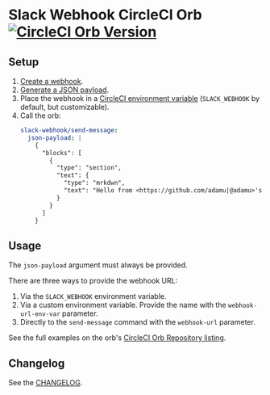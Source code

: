 # Slack Webhook CircleCI Orb [![CircleCI Orb Version](https://img.shields.io/badge/endpoint.svg?url=https://badges.circleci.io/orb/adamu/slack-webhook)](https://circleci.com/orbs/registry/orb/adamu/slack-webhook)

## Setup

1. [Create a webhook](https://api.slack.com/messaging/webhooks).
2. [Generate a JSON payload](https://app.slack.com/block-kit-builder).
3. Place the webhook in a [CircleCI environment variable](https://circleci.com/docs/2.0/env-vars/) (`SLACK_WEBHOOK` by default, but customizable).
4. Call the orb:
   ```yml
   slack-webhook/send-message:
     json-payload: |
       {
         "blocks": [
           {
             "type": "section",
             "text": {
               "type": "mrkdwn",
               "text": "Hello from <https://github.com/adamu|@adamu>'s `slack-webhook` CircleCi orb! 👋"
             }
           }
         ]
       }
   ```

## Usage

The `json-payload` argument must always be provided.

There are three ways to provide the webhook URL:
1. Via the `SLACK_WEBHOOK` environment variable.
2. Via a custom environment variable. Provide the name with the `webhook-url-env-var` parameter.
3. Directly to the `send-message` command with the `webhook-url` parameter.

See the full examples on the orb's [CircleCI Orb Repository listing](https://circleci.com/developer/orbs/orb/adamu/slack-webhook#usage-examples).

## Changelog

See the [CHANGELOG](CHANGELOG.md).
